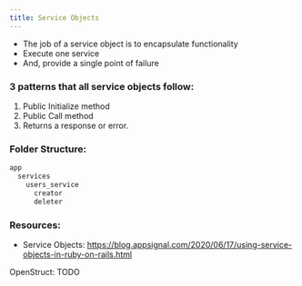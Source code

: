 ```yaml
---
title: Service Objects
---
```


- The job of a service object is to encapsulate functionality
- Execute one service
- And, provide a single point of failure

### 3 patterns that all service objects follow:
1. Public Initialize method
2. Public Call method
3. Returns a response or error.

### Folder Structure:

```rb
app
  services
    users_service
      creator
      deleter
```

### Resources:
- Service Objects: https://blog.appsignal.com/2020/06/17/using-service-objects-in-ruby-on-rails.html

OpenStruct: TODO